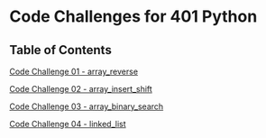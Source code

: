 # Code Challenges for 401 Python

## Table of Contents

[Code Challenge 01 - array_reverse](https://github.com/idcargill/data-structures-and-algorithms/tree/main/python/code_challenges/array_reverse)

[Code Challenge 02 - array_insert_shift](https://github.com/idcargill/data-structures-and-algorithms/tree/main/python/code_challenges/array_insert_shift)

[Code Challenge 03 - array_binary_search](https://github.com/idcargill/data-structures-and-algorithms/tree/main/python/code_challenges/array_binary_search)

[Code Challenge 04 - linked_list](https://github.com/idcargill/data-structures-and-algorithms/tree/main/python/code_challenges/linked_list)
